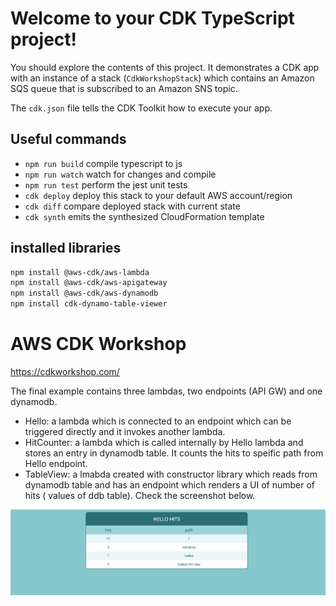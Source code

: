 # Welcome to your CDK TypeScript project!

You should explore the contents of this project. It demonstrates a CDK app with an instance of a stack (`CdkWorkshopStack`)
which contains an Amazon SQS queue that is subscribed to an Amazon SNS topic.

The `cdk.json` file tells the CDK Toolkit how to execute your app.

## Useful commands

 * `npm run build`   compile typescript to js
 * `npm run watch`   watch for changes and compile
 * `npm run test`    perform the jest unit tests
 * `cdk deploy`      deploy this stack to your default AWS account/region
 * `cdk diff`        compare deployed stack with current state
 * `cdk synth`       emits the synthesized CloudFormation template


## installed libraries

```bash
npm install @aws-cdk/aws-lambda
npm install @aws-cdk/aws-apigateway
npm install @aws-cdk/aws-dynamodb
npm install cdk-dynamo-table-viewer
```

# AWS CDK Workshop

https://cdkworkshop.com/

The final example contains three lambdas, two endpoints (API GW) and one dynamodb.
- Hello: a lambda which is connected to an endpoint which can be triggered directly and it invokes another lambda.
- HitCounter: a lambda which is called internally by Hello lambda and stores an entry in dynamodb table. It counts the hits to speific path from Hello endpoint.
- TableView: a lmabda created with constructor library which reads from dynamodb table and has an endpoint which renders a UI of number of hits ( values of ddb table). Check the screenshot below.
  
![Table viewer](scrennshot.png)
